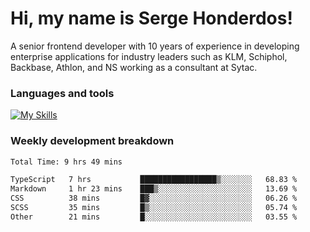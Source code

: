 # Hi, my name is Serge Honderdos!

A senior frontend developer with 10 years of experience in developing enterprise applications for industry leaders such as KLM, Schiphol, Backbase, Athlon, and NS working as a consultant at Sytac.

### Languages and tools
[![My Skills](https://skillicons.dev/icons?i=js,ts,angular,react,vue,nodejs,sqlite,postgres,mongodb,git,azure)](#)

### Weekly development breakdown
<!--START_SECTION:waka-->

```txt
Total Time: 9 hrs 49 mins

TypeScript   7 hrs           █████████████████▒░░░░░░░   68.83 %
Markdown     1 hr 23 mins    ███▒░░░░░░░░░░░░░░░░░░░░░   13.69 %
CSS          38 mins         █▓░░░░░░░░░░░░░░░░░░░░░░░   06.26 %
SCSS         35 mins         █▒░░░░░░░░░░░░░░░░░░░░░░░   05.74 %
Other        21 mins         █░░░░░░░░░░░░░░░░░░░░░░░░   03.55 %
```

<!--END_SECTION:waka-->
